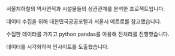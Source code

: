 서울지하철의 역사면적과 시설물들의 상관관계를 분석한 프로젝트입니다.

데이터 수집을 위해 대한민국공공포털과 서울시 메트로를 참고했습니다.

수집한 데이터를 가지고 python pandas를 아용해 전처리를 진행했습니다.

데이터를 시각화하며 인사이트를 도출했습니다.
